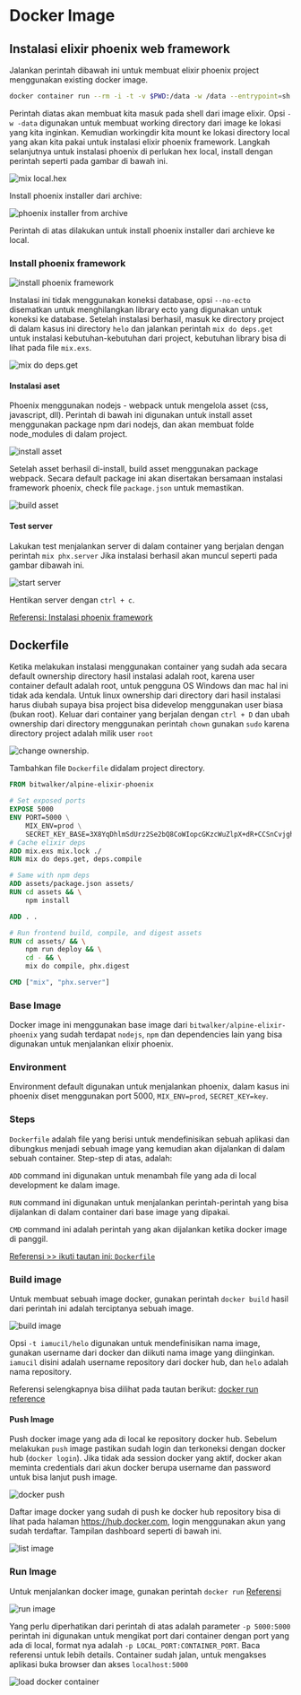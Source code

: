 # Docker Image

## Instalasi elixir phoenix web framework

Jalankan perintah dibawah ini untuk membuat elixir phoenix project menggunakan existing docker image.
```bash
docker container run --rm -i -t -v $PWD:/data -w /data --entrypoint=sh elixir:1.9.1-alpine
```

Perintah diatas akan membuat kita masuk pada shell dari image elixir. Opsi `-w -data` digunakan untuk membuat working directory dari image ke lokasi yang kita inginkan. Kemudian workingdir kita mount ke lokasi directory local yang akan kita pakai untuk instalasi elixir phoenix framework. Langkah selanjutnya untuk instalasi phoenix di perlukan hex local, install dengan perintah seperti pada gambar di bawah ini.

![mix local.hex](imgs/001_mix_phx_new.png)

Install phoenix installer dari archive:

![phoenix installer from archive](imgs/002_install_phx_new_installer_phoenix.png)

Perintah di atas dilakukan untuk install phoenix installer dari archieve ke local.

### Install phoenix framework

![install phoenix framework](imgs/003_install_phoenix_app.png)

Instalasi ini tidak menggunakan koneksi database, opsi `--no-ecto` disematkan untuk menghilangkan library ecto yang digunakan untuk koneksi ke database. Setelah instalasi berhasil, masuk ke directory project di dalam kasus ini directory `helo` dan jalankan perintah `mix do deps.get` untuk instalasi kebutuhan-kebutuhan dari project, kebutuhan library bisa di lihat pada file `mix.exs`.

![mix do deps.get](imgs/004_phoenix_get_deps.png)

#### Instalasi aset

Phoenix menggunakan nodejs - webpack untuk mengelola asset (css, javascript, dll). Perintah di bawah ini digunakan untuk install asset menggunakan package npm dari nodejs, dan akan membuat folde node_modules di dalam project.

![install asset](imgs/005_install_asset.png)

Setelah asset berhasil di-install, build asset menggunakan package webpack. Secara default package ini akan disertakan bersamaan instalasi framework phoenix, check file `package.json` untuk memastikan.

![build asset](imgs/005_build_assets.png)

#### Test server

Lakukan test menjalankan server di dalam container yang berjalan dengan perintah `mix phx.server` Jika instalasi berhasil akan muncul seperti pada gambar dibawah ini.

![start server](imgs/006_start_server.png)

Hentikan server dengan `ctrl + c`.

[Referensi: Instalasi phoenix framework](https://hexdocs.pm/phoenix/installation.html#content)

## Dockerfile

Ketika melakukan instalasi menggunakan container yang sudah ada secara default ownership directory hasil instalasi adalah root, karena user container default adalah root, untuk pengguna OS Windows dan mac hal ini tidak ada kendala. Untuk linux ownership dari directory dari hasil instalasi harus diubah supaya bisa project bisa didevelop menggunakan user biasa (bukan root). Keluar dari container yang berjalan dengan `ctrl + D` dan ubah ownership dari directory menggunakan perintah `chown` gunakan `sudo` karena directory project adalah milik user `root`

![change ownership](imgs/007_change_ownership.png).

Tambahkan file `Dockerfile` didalam project directory.

```Dockerfile
FROM bitwalker/alpine-elixir-phoenix

# Set exposed ports
EXPOSE 5000
ENV PORT=5000 \
    MIX_ENV=prod \
    SECRET_KEY_BASE=3X8YqDhlmSdUrz2Se2bQ8CoWIopcGKzcWuZlpX+dR+CCSnCvjgh8DpD4Zm+UAlok
# Cache elixir deps
ADD mix.exs mix.lock ./
RUN mix do deps.get, deps.compile

# Same with npm deps
ADD assets/package.json assets/
RUN cd assets && \
    npm install

ADD . .

# Run frontend build, compile, and digest assets
RUN cd assets/ && \
    npm run deploy && \
    cd - && \
    mix do compile, phx.digest

CMD ["mix", "phx.server"]
```

### Base Image

Docker image ini menggunakan base image dari `bitwalker/alpine-elixir-phoenix` yang sudah terdapat `nodejs`, `npm` dan dependencies lain yang bisa digunakan untuk menjalankan elixir phoenix.

### Environment

Environment default digunakan untuk menjalankan phoenix, dalam kasus ini phoenix diset menggunakan port 5000, `MIX_ENV=prod`, `SECRET_KEY=key`.

### Steps

`Dockerfile` adalah file yang berisi untuk mendefinisikan sebuah aplikasi dan dibungkus menjadi sebuah image yang kemudian akan dijalankan di dalam sebuah container. Step-step di atas, adalah:

`ADD` command ini digunakan untuk menambah file yang ada di local development ke dalam image.

`RUN` command ini digunakan untuk menjalankan perintah-perintah yang bisa dijalankan di dalam container dari base image yang dipakai.

`CMD` command ini adalah perintah yang akan dijalankan ketika docker image di panggil.

[Referensi >> ikuti tautan ini: `Dockerfile`](https://docs.docker.com/v17.09/engine/reference/builder/)


### Build image

Untuk membuat sebuah image docker, gunakan perintah `docker build` hasil dari perintah ini adalah terciptanya sebuah image.

![build image](imgs/008_docker_build.png)

Opsi `-t iamucil/helo` digunakan untuk mendefinisikan nama image, gunakan username dari docker dan diikuti nama image yang diinginkan. `iamucil` disini adalah username repository dari docker hub, dan `helo` adalah nama repository.

Referensi selengkapnya bisa dilihat pada tautan berikut: [docker run reference](https://docs.docker.com/v17.09/engine/reference/commandline/build/#options)

#### Push Image

Push docker image yang ada di local ke repository docker hub. Sebelum melakukan `push` image pastikan sudah login dan terkoneksi dengan docker hub (`docker login`). Jika tidak ada session docker yang aktif, docker akan meminta credentials dari akun docker berupa username dan password untuk bisa lanjut push image.

![docker push](imgs/010_docker_push.png)

Daftar image docker yang sudah di push ke docker hub repository bisa di lihat pada halaman https://hub.docker.com, login menggunakan akun yang sudah terdaftar. Tampilan dashboard seperti di bawah ini.

![list image](imgs/011_list_docker_image.png)

### Run Image

Untuk menjalankan docker image, gunakan perintah `docker run` [Referensi](https://docs.docker.com/v17.09/engine/reference/commandline/run/)

![run image](imgs/009_docker_run.png)

Yang perlu diperhatikan dari perintah di atas adalah parameter `-p 5000:5000`  perintah ini digunakan untuk mengikat port dari container dengan port yang ada di local, format nya adalah `-p LOCAL_PORT:CONTAINER_PORT`. Baca referensi untuk lebih details. Container sudah jalan, untuk mengakses aplikasi buka browser dan akses `localhost:5000`

![load docker container](imgs/009_docker_run_01.png)
